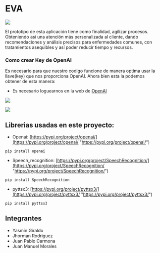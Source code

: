 # EVA





![](https://scontent-bog1-1.xx.fbcdn.net/v/t39.30808-6/347555318_684668230088347_6151871448169518694_n.jpg?_nc_cat=103&ccb=1-7&_nc_sid=730e14&_nc_eui2=AeEpZJpyKclaAiv9mw9_Z-XdIC80ugZ_wRYgLzS6Bn_BFj5VvkVBw9nqMaf9c7PZjYhJFl-GxaZP9MFkuYEI1ekg&_nc_ohc=96Ucy0H1dEYAX9cOVOC&_nc_ht=scontent-bog1-1.xx&oh=00_AfC39bLccCpnEmDLzCbNqJfqPVpdYA21rb7_RKx6JvIiXw&oe=64697AD1)




El prototipo de esta aplicación tiene como finalidad, agilizar procesos. Obteniendo así una atención más personalizada al cliente, dando recomendaciones y análisis precisos para enfermedades comunes, con tratamientos asequibles y así poder reducir tiempo y recursos.



### Como crear Key de OpenAI
Es necesario para que nuestro codigo funcione de manera optima usar la llave(key) que nos proporciona OpenAI. Ahora bien esta la podemos obtener de esta manera:
- Es necesario loguearnos en la web de [OpenAI](https://platform.openai.com/account/api-keys "OpenAI")

![](https://preview.redd.it/5xci6fvrdb0b1.png?width=1350&format=png&auto=webp&v=enabled&s=c2e0818edcba4304696c3a92ee1d625cbf5d8f06)

![](https://scontent.feoh1-1.fna.fbcdn.net/v/t39.30808-6/347234705_1863140810724462_7282607022333539933_n.jpg?_nc_cat=101&ccb=1-7&_nc_sid=730e14&_nc_eui2=AeFrh7YJXZf68b60-O9yPY37FInO8JQg6HcUic7wlCDod-KuabazWeRpksfDWbt4zSZ3cqVHckP3i8lqFG2_DikR&_nc_ohc=Ffdeoqf3IzoAX-vI-mb&_nc_ht=scontent.feoh1-1.fna&oh=00_AfCQkSnWlnKy8kKQ054JssiLlb-JmQfnp6rtT0_T5r8OYQ&oe=646876FE)

## **Librerias usadas en este proyecto:**

- Openai: [https://pypi.org/project/openai/](https://pypi.org/project/openai/ "https://pypi.org/project/openai/")
```
pip install openai
```

- Speech_recognition: [https://pypi.org/project/SpeechRecognition/](https://pypi.org/project/SpeechRecognition/ "https://pypi.org/project/SpeechRecognition/")
```
pip install SpeechRecognition
```
- pyttsx3: [https://pypi.org/project/pyttsx3/](https://pypi.org/project/pyttsx3/ "https://pypi.org/project/pyttsx3/")

```
pip install pyttsx3
```
## **Integrantes**
- Yasmín Giraldo
- Jhorman Rodriguez
- Juan Pablo Carmona
- Juan Manuel Morales
